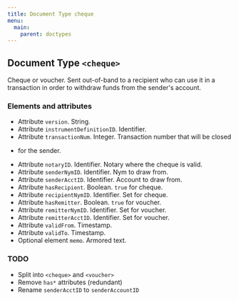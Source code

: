 ```yaml
---
title: Document Type cheque
menu:
  main:
    parent: doctypes
---
```


## Document Type `<cheque>`

Cheque or voucher. Sent out-of-band to a recipient who can use it in a
transaction in order to withdraw funds from the sender's account.

### Elements and attributes

* Attribute `version`. String.
* Attribute `instrumentDefinitionID`. Identifier.
* Attribute `transactionNum`. Integer. Transaction number that will be closed
-    for the sender.
* Attribute `notaryID`. Identifier. Notary where the cheque is valid.
* Attribute `senderNymID`. Identifier. Nym to draw from.
* Attribute `senderAcctID`. Identifier. Account to draw from.
* Attribute `hasRecipient`. Boolean. `true` for cheque.
* Attribute `recipientNymID`. Identifier. Set for cheque.
* Attribute `hasRemitter`. Boolean. `true` for voucher.
* Attribute `remitterNymID`. Identifier. Set for voucher.
* Attribute `remitterAcctID`. Identifier. Set for voucher.
* Attribute `validFrom`. Timestamp.
* Attribute `validTo`. Timestamp.
* Optional element `memo`. Armored text.

### TODO

* Split into `<cheque>` and `<voucher>`
* Remove `has*` attributes (redundant)
* Rename `senderAcctID` to `senderAccountID`
